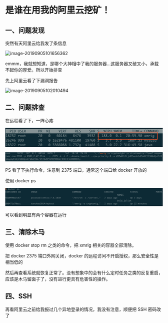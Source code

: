 # 是谁在用我的阿里云挖矿！

## 一、问题发现

突然有天阿里云给我发了条信息

![image-20190905101656362](/Users/draper/Documents/Developments/Java/Notes/img/image-20190905101656362.png)

emmm，我就想知道，是哪个大神相中了我的服务器...这服务器又破又小，承载不起你的厚爱。所以开始排查



先上阿里云看了下漏洞报告

![image-20190905102010494](/Users/draper/Documents/Developments/Java/Notes/img/image-20190905102010494.png)



## 二、问题排查

在远程看了下，一阵心疼

![image-20190905102214193](../img/image-20190905102214193.png)

![image-20190905103121728](../img/image-20190905103121728.png)

PS 看了下执行命令，注意到 2375 端口，通常这个端口给 docker 开放的

使用 docker ps

![image-20190905103318703](../img/image-20190905103318703.png)

可以看到明显有两个容器在运行



## 三、清除木马

使用 docker stop rm 之类的命令，把 xmrig 相关的容器全部清除。

把 docker 2375 端口外网关闭，docker 的远程访问不开启授权，那么安全性是相当低的

然后再查看系统就恢复正常了。没有想象中的会有什么定时任务之类的反复重启，应该是木马留面子了，没有进行更具有危害性的操作。

## 四、SSH

再看阿里云之前给我报过几个异地登录的情况，我没有注意，顺便把 SSH 密码改了

